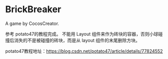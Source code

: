 # BrickBreaker
A game by CocosCreator.

参考 potato47的教程完成。
不能用 Layout 组件来作为砖块的容器，否则小球碰撞后消失的不是被碰撞的砖块，而是从 layout 组件的末尾删除方块。

potato47教程地址：https://blog.csdn.net/potato47/article/details/77824552

